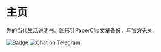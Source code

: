 # 主页

你的当代生活说明书。回形针PaperClip文章备份，与官方无关。

[![Badge](https://img.shields.io/badge/link-paperclip.eu.org-%23FF4D5B.svg)](https://paperclip.eu.org) [![Chat on Telegram](https://img.shields.io/badge/Chat%20on-Telegram-brightgreen.svg)](https://t.me/paperclipfans)